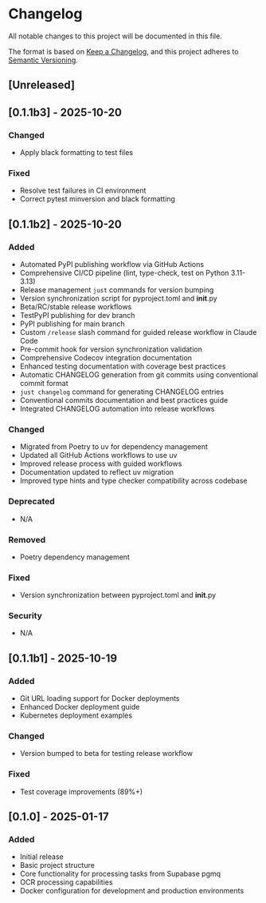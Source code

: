 # Changelog

All notable changes to this project will be documented in this file.

The format is based on [Keep a Changelog](https://keepachangelog.com/en/1.0.0/),
and this project adheres to [Semantic Versioning](https://semver.org/spec/v2.0.0.html).

## [Unreleased]

## [0.1.1b3] - 2025-10-20

### Changed
- Apply black formatting to test files

### Fixed
- Resolve test failures in CI environment
- Correct pytest minversion and black formatting

## [0.1.1b2] - 2025-10-20

### Added
- Automated PyPI publishing workflow via GitHub Actions
- Comprehensive CI/CD pipeline (lint, type-check, test on Python 3.11-3.13)
- Release management `just` commands for version bumping
- Version synchronization script for pyproject.toml and __init__.py
- Beta/RC/stable release workflows
- TestPyPI publishing for dev branch
- PyPI publishing for main branch
- Custom `/release` slash command for guided release workflow in Claude Code
- Pre-commit hook for version synchronization validation
- Comprehensive Codecov integration documentation
- Enhanced testing documentation with coverage best practices
- Automatic CHANGELOG generation from git commits using conventional commit format
- `just changelog` command for generating CHANGELOG entries
- Conventional commits documentation and best practices guide
- Integrated CHANGELOG automation into release workflows

### Changed
- Migrated from Poetry to uv for dependency management
- Updated all GitHub Actions workflows to use uv
- Improved release process with guided workflows
- Documentation updated to reflect uv migration
- Improved type hints and type checker compatibility across codebase

### Deprecated
- N/A

### Removed
- Poetry dependency management

### Fixed
- Version synchronization between pyproject.toml and __init__.py

### Security
- N/A

## [0.1.1b1] - 2025-10-19

### Added
- Git URL loading support for Docker deployments
- Enhanced Docker deployment guide
- Kubernetes deployment examples

### Changed
- Version bumped to beta for testing release workflow

### Fixed
- Test coverage improvements (89%+)

## [0.1.0] - 2025-01-17

### Added
- Initial release
- Basic project structure
- Core functionality for processing tasks from Supabase pgmq
- OCR processing capabilities
- Docker configuration for development and production environments

